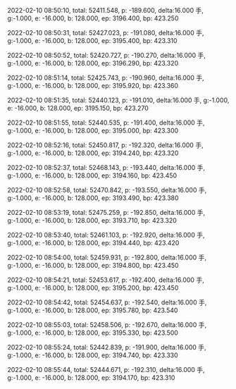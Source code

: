 2022-02-10 08:50:10, total: 52411.548, p: -189.600, delta:16.000 手, g:-1.000, e: -16.000, b: 128.000, ep: 3196.400, bp: 423.250

2022-02-10 08:50:31, total: 52427.023, p: -191.080, delta:16.000 手, g:-1.000, e: -16.000, b: 128.000, ep: 3195.400, bp: 423.310

2022-02-10 08:50:52, total: 52420.727, p: -190.270, delta:16.000 手, g:-1.000, e: -16.000, b: 128.000, ep: 3196.290, bp: 423.320

2022-02-10 08:51:14, total: 52425.743, p: -190.960, delta:16.000 手, g:-1.000, e: -16.000, b: 128.000, ep: 3195.920, bp: 423.360

2022-02-10 08:51:35, total: 52440.123, p: -191.010, delta:16.000 手, g:-1.000, e: -16.000, b: 128.000, ep: 3195.150, bp: 423.270

2022-02-10 08:51:55, total: 52440.535, p: -191.400, delta:16.000 手, g:-1.000, e: -16.000, b: 128.000, ep: 3195.000, bp: 423.300

2022-02-10 08:52:16, total: 52450.817, p: -192.320, delta:16.000 手, g:-1.000, e: -16.000, b: 128.000, ep: 3194.240, bp: 423.320

2022-02-10 08:52:37, total: 52468.143, p: -193.440, delta:16.000 手, g:-1.000, e: -16.000, b: 128.000, ep: 3194.160, bp: 423.450

2022-02-10 08:52:58, total: 52470.842, p: -193.550, delta:16.000 手, g:-1.000, e: -16.000, b: 128.000, ep: 3193.490, bp: 423.380

2022-02-10 08:53:19, total: 52475.259, p: -192.850, delta:16.000 手, g:-1.000, e: -16.000, b: 128.000, ep: 3193.710, bp: 423.320

2022-02-10 08:53:40, total: 52461.103, p: -192.920, delta:16.000 手, g:-1.000, e: -16.000, b: 128.000, ep: 3194.440, bp: 423.420

2022-02-10 08:54:00, total: 52459.931, p: -192.800, delta:16.000 手, g:-1.000, e: -16.000, b: 128.000, ep: 3194.800, bp: 423.450

2022-02-10 08:54:21, total: 52453.617, p: -192.400, delta:16.000 手, g:-1.000, e: -16.000, b: 128.000, ep: 3195.200, bp: 423.450

2022-02-10 08:54:42, total: 52454.637, p: -192.540, delta:16.000 手, g:-1.000, e: -16.000, b: 128.000, ep: 3195.780, bp: 423.540

2022-02-10 08:55:03, total: 52458.506, p: -192.670, delta:16.000 手, g:-1.000, e: -16.000, b: 128.000, ep: 3195.330, bp: 423.500

2022-02-10 08:55:24, total: 52442.839, p: -191.900, delta:16.000 手, g:-1.000, e: -16.000, b: 128.000, ep: 3194.740, bp: 423.330

2022-02-10 08:55:44, total: 52444.671, p: -192.310, delta:16.000 手, g:-1.000, e: -16.000, b: 128.000, ep: 3194.170, bp: 423.310